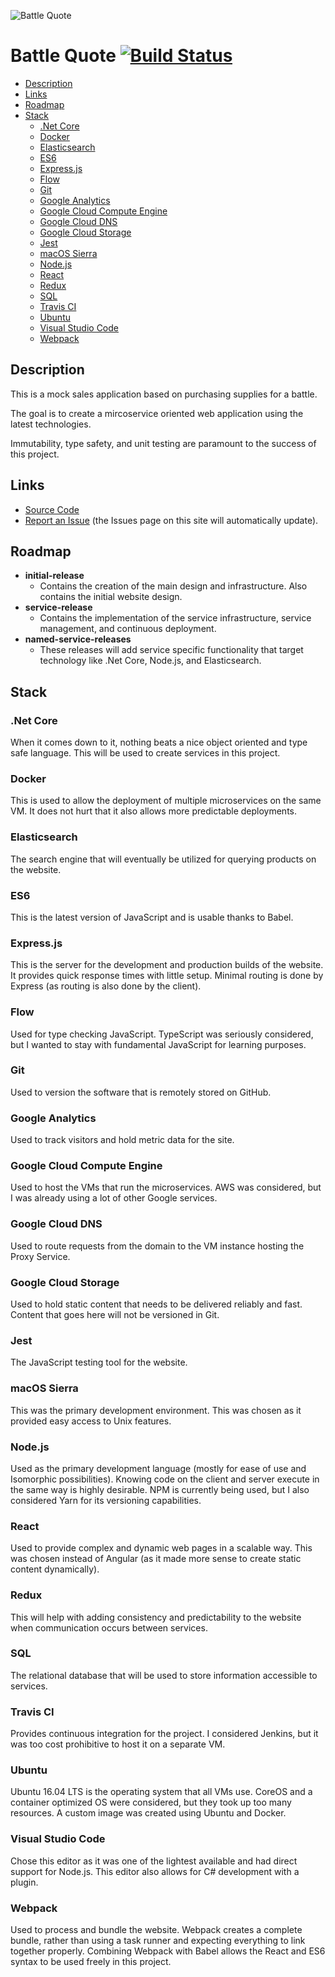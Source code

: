 ![Battle Quote](https://storage.googleapis.com/battlequote/images/logo.png)

# Battle Quote [![Build Status](https://travis-ci.org/chrisstowe/battlequote.svg?branch=master)](https://travis-ci.org/chrisstowe/battlequote)

- [Description](#description)
- [Links](#links)
- [Roadmap](#roadmap)
- [Stack](#stack)
  - [.Net Core](#-net-core)
  - [Docker](#docker)
  - [Elasticsearch](#elasticsearch)
  - [ES6](#es6)
  - [Express.js](#express-js)
  - [Flow](#flow)
  - [Git](#git)
  - [Google Analytics](#google-analytics)
  - [Google Cloud Compute Engine](#google-cloud-compute-engine)
  - [Google Cloud DNS](#google-cloud-dns)
  - [Google Cloud Storage](#google-cloud-storage)
  - [Jest](#jest)
  - [macOS Sierra](#macos-sierra)
  - [Node.js](#node-js)
  - [React](#react)
  - [Redux](#redux)
  - [SQL](#sql)
  - [Travis CI](#travis-ci)
  - [Ubuntu](#ubuntu)
  - [Visual Studio Code](#visual-studio-code)
  - [Webpack](#webpack)

## Description

This is a mock sales application based on purchasing supplies for a battle.

The goal is to create a mircoservice oriented web application using the latest technologies.

Immutability, type safety, and unit testing are paramount to the success of this project.

## Links

- [Source Code](https://github.com/chrisstowe/battlequote)
- [Report an Issue](https://github.com/chrisstowe/battlequote/issues) (the Issues page on this site will automatically update).

## Roadmap

- **initial-release**
  - Contains the creation of the main design and infrastructure. Also contains the initial website design.
- **service-release**
  - Contains the implementation of the service infrastructure, service management, and continuous deployment.
- **named-service-releases**
  - These releases will add service specific functionality that target technology like .Net Core, Node.js, and Elasticsearch.

## Stack

### .Net Core

When it comes down to it, nothing beats a nice object oriented and type safe language. This will be used to create services in this project.

### Docker

This is used to allow the deployment of multiple microservices on the same VM. It does not hurt that it also allows more predictable deployments.

### Elasticsearch

The search engine that will eventually be utilized for querying products on the website.

### ES6

This is the latest version of JavaScript and is usable thanks to Babel.

### Express.js

This is the server for the development and production builds of the website. It provides quick response times with little setup. Minimal routing is done by Express (as routing is also done by the client).

### Flow

Used for type checking JavaScript. TypeScript was seriously considered, but I wanted to stay with fundamental JavaScript for learning purposes.

### Git

Used to version the software that is remotely stored on GitHub.

### Google Analytics

Used to track visitors and hold metric data for the site.

### Google Cloud Compute Engine

Used to host the VMs that run the microservices. AWS was considered, but I was already using a lot of other Google services.

### Google Cloud DNS

Used to route requests from the domain to the VM instance hosting the Proxy Service.

### Google Cloud Storage

Used to hold static content that needs to be delivered reliably and fast. Content that goes here will not be versioned in Git.

### Jest

The JavaScript testing tool for the website.

### macOS Sierra

This was the primary development environment. This was chosen as it provided easy access to Unix features.

### Node.js

Used as the primary development language (mostly for ease of use and Isomorphic possibilities). Knowing code on the client and server execute in the same way is highly desirable. NPM is currently being used, but I also considered Yarn for its versioning capabilities.

### React

Used to provide complex and dynamic web pages in a scalable way. This was chosen instead of Angular (as it made more sense to create static content dynamically).

### Redux

This will help with adding consistency and predictability to the website when communication occurs between services.

### SQL

The relational database that will be used to store information accessible to services.

### Travis CI

Provides continuous integration for the project. I considered Jenkins, but it was too cost prohibitive to host it on a separate VM.

### Ubuntu

Ubuntu 16.04 LTS is the operating system that all VMs use. CoreOS and a container optimized OS were considered, but they took up too many resources. A custom image was created using Ubuntu and Docker.

### Visual Studio Code

Chose this editor as it was one of the lightest available and had direct support for Node.js. This editor also allows for C# development with a plugin.

### Webpack

Used to process and bundle the website. Webpack creates a complete bundle, rather than using a task runner and expecting everything to link together properly. Combining Webpack with Babel allows the React and ES6 syntax to be used freely in this project.
